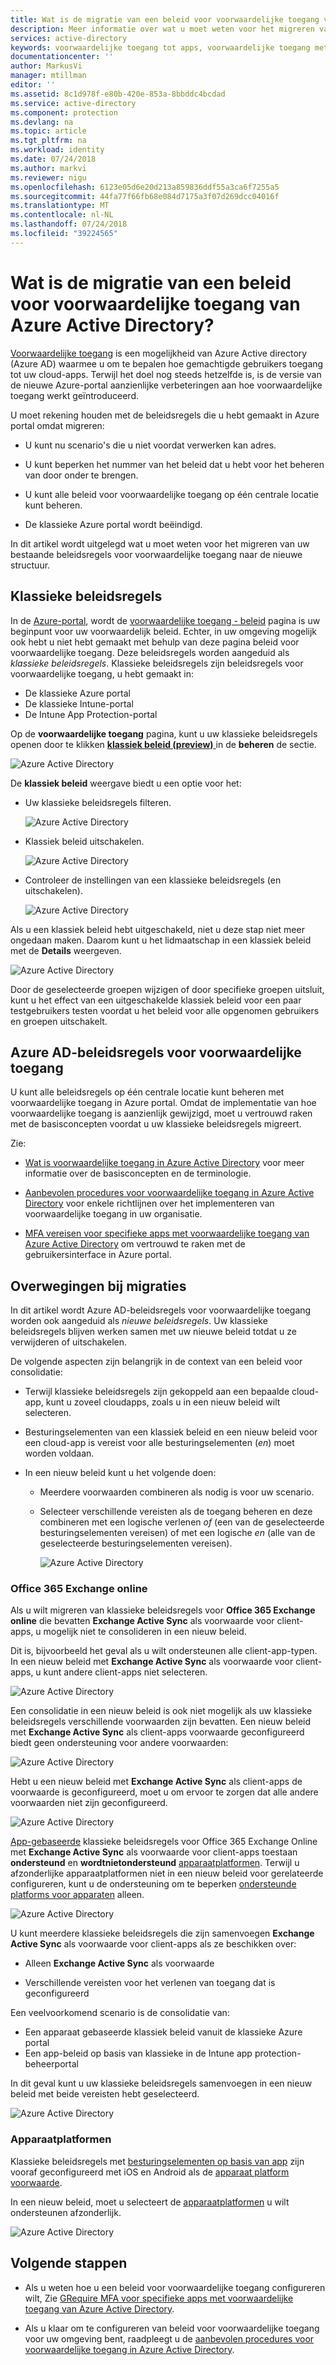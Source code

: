 ```yaml
---
title: Wat is de migratie van een beleid voor voorwaardelijke toegang van Azure Active Directory? | Microsoft Docs
description: Meer informatie over wat u moet weten voor het migreren van klassieke beleidsregels in Azure portal.
services: active-directory
keywords: voorwaardelijke toegang tot apps, voorwaardelijke toegang met Azure AD, beveiligde toegang tot bedrijfsresources, beleid voor voorwaardelijke toegang
documentationcenter: ''
author: MarkusVi
manager: mtillman
editor: ''
ms.assetid: 8c1d978f-e80b-420e-853a-8bbddc4bcdad
ms.service: active-directory
ms.component: protection
ms.devlang: na
ms.topic: article
ms.tgt_pltfrm: na
ms.workload: identity
ms.date: 07/24/2018
ms.author: markvi
ms.reviewer: nigu
ms.openlocfilehash: 6123e05d6e20d213a859836ddf55a3ca6f7255a5
ms.sourcegitcommit: 44fa77f66fb68e084d7175a3f07d269dcc04016f
ms.translationtype: MT
ms.contentlocale: nl-NL
ms.lasthandoff: 07/24/2018
ms.locfileid: "39224565"
---
```

# <a name="what-is-a-policy-migration-in-azure-active-directory-conditional-access"></a>Wat is de migratie van een beleid voor voorwaardelijke toegang van Azure Active Directory? 


[Voorwaardelijke toegang](active-directory-conditional-access-azure-portal.md) is een mogelijkheid van Azure Active directory (Azure AD) waarmee u om te bepalen hoe gemachtigde gebruikers toegang tot uw cloud-apps. Terwijl het doel nog steeds hetzelfde is, is de versie van de nieuwe Azure-portal aanzienlijke verbeteringen aan hoe voorwaardelijke toegang werkt geïntroduceerd.

U moet rekening houden met de beleidsregels die u hebt gemaakt in Azure portal omdat migreren:

- U kunt nu scenario's die u niet voordat verwerken kan adres.

- U kunt beperken het nummer van het beleid dat u hebt voor het beheren van door onder te brengen.   

- U kunt alle beleid voor voorwaardelijke toegang op één centrale locatie kunt beheren.

- De klassieke Azure portal wordt beëindigd.   

In dit artikel wordt uitgelegd wat u moet weten voor het migreren van uw bestaande beleidsregels voor voorwaardelijke toegang naar de nieuwe structuur.
 
## <a name="classic-policies"></a>Klassieke beleidsregels

In de [Azure-portal](https://portal.azure.com), wordt de [voorwaardelijke toegang - beleid](https://portal.azure.com/#blade/Microsoft_AAD_IAM/ConditionalAccessBlade/Policies) pagina is uw beginpunt voor uw voorwaardelijk beleid. Echter, in uw omgeving mogelijk ook hebt u niet hebt gemaakt met behulp van deze pagina beleid voor voorwaardelijke toegang. Deze beleidsregels worden aangeduid als *klassieke beleidsregels*. Klassieke beleidsregels zijn beleidsregels voor voorwaardelijke toegang, u hebt gemaakt in:

- De klassieke Azure portal
- De klassieke Intune-portal
- De Intune App Protection-portal


Op de **voorwaardelijke toegang** pagina, kunt u uw klassieke beleidsregels openen door te klikken [ **klassiek beleid (preview)** ](https://portal.azure.com/#blade/Microsoft_AAD_IAM/ConditionalAccessBlade/ClassicPolicies) in de **beheren** de sectie. 


![Azure Active Directory](./media/active-directory-conditional-access-migration/71.png)


De **klassiek beleid** weergave biedt u een optie voor het:

- Uw klassieke beleidsregels filteren.
 
    ![Azure Active Directory](./media/active-directory-conditional-access-migration/72.png)

- Klassiek beleid uitschakelen.

    ![Azure Active Directory](./media/active-directory-conditional-access-migration/73.png)
   
- Controleer de instellingen van een klassieke beleidsregels (en uitschakelen).

    ![Azure Active Directory](./media/active-directory-conditional-access-migration/74.png)


Als u een klassiek beleid hebt uitgeschakeld, niet u deze stap niet meer ongedaan maken. Daarom kunt u het lidmaatschap in een klassiek beleid met de **Details** weergeven. 

![Azure Active Directory](./media/active-directory-conditional-access-migration/75.png)

Door de geselecteerde groepen wijzigen of door specifieke groepen uitsluit, kunt u het effect van een uitgeschakelde klassiek beleid voor een paar testgebruikers testen voordat u het beleid voor alle opgenomen gebruikers en groepen uitschakelt. 



## <a name="azure-ad-conditional-access-policies"></a>Azure AD-beleidsregels voor voorwaardelijke toegang

U kunt alle beleidsregels op één centrale locatie kunt beheren met voorwaardelijke toegang in Azure portal. Omdat de implementatie van hoe voorwaardelijke toegang is aanzienlijk gewijzigd, moet u vertrouwd raken met de basisconcepten voordat u uw klassieke beleidsregels migreert.

Zie:

- [Wat is voorwaardelijke toegang in Azure Active Directory](active-directory-conditional-access-azure-portal.md) voor meer informatie over de basisconcepten en de terminologie.

- [Aanbevolen procedures voor voorwaardelijke toegang in Azure Active Directory](active-directory-conditional-access-best-practices.md) voor enkele richtlijnen over het implementeren van voorwaardelijke toegang in uw organisatie.

- [MFA vereisen voor specifieke apps met voorwaardelijke toegang van Azure Active Directory](active-directory-conditional-access-app-based-mfa.md) om vertrouwd te raken met de gebruikersinterface in Azure portal.


 
## <a name="migration-considerations"></a>Overwegingen bij migraties

In dit artikel wordt Azure AD-beleidsregels voor voorwaardelijke toegang worden ook aangeduid als *nieuwe beleidsregels*.
Uw klassieke beleidsregels blijven werken samen met uw nieuwe beleid totdat u ze verwijderen of uitschakelen. 

De volgende aspecten zijn belangrijk in de context van een beleid voor consolidatie:

- Terwijl klassieke beleidsregels zijn gekoppeld aan een bepaalde cloud-app, kunt u zoveel cloudapps, zoals u in een nieuw beleid wilt selecteren.

- Besturingselementen van een klassiek beleid en een nieuw beleid voor een cloud-app is vereist voor alle besturingselementen (*en*) moet worden voldaan. 


- In een nieuw beleid kunt u het volgende doen:
 
    - Meerdere voorwaarden combineren als nodig is voor uw scenario. 

    - Selecteer verschillende vereisten als de toegang beheren en deze combineren met een logische verlenen *of* (een van de geselecteerde besturingselementen vereisen) of met een logische *en* (alle van de geselecteerde besturingselementen vereisen).

        ![Azure Active Directory](./media/active-directory-conditional-access-migration/25.png)




### <a name="office-365-exchange-online"></a>Office 365 Exchange online

Als u wilt migreren van klassieke beleidsregels voor **Office 365 Exchange online** die bevatten **Exchange Active Sync** als voorwaarde voor client-apps, u mogelijk niet te consolideren in een nieuw beleid. 

Dit is, bijvoorbeeld het geval als u wilt ondersteunen alle client-app-typen. In een nieuw beleid met **Exchange Active Sync** als voorwaarde voor client-apps, u kunt andere client-apps niet selecteren.

![Azure Active Directory](./media/active-directory-conditional-access-migration/64.png)

Een consolidatie in een nieuw beleid is ook niet mogelijk als uw klassieke beleidsregels verschillende voorwaarden zijn bevatten. Een nieuw beleid met **Exchange Active Sync** als client-apps voorwaarde geconfigureerd biedt geen ondersteuning voor andere voorwaarden:   

![Azure Active Directory](./media/active-directory-conditional-access-migration/08.png)

Hebt u een nieuw beleid met **Exchange Active Sync** als client-apps de voorwaarde is geconfigureerd, moet u om ervoor te zorgen dat alle andere voorwaarden niet zijn geconfigureerd. 

![Azure Active Directory](./media/active-directory-conditional-access-migration/16.png)
 

[App-gebaseerde](active-directory-conditional-access-technical-reference.md#approved-client-app-requirement) klassieke beleidsregels voor Office 365 Exchange Online met **Exchange Active Sync** als voorwaarde voor client-apps toestaan **ondersteund** en **wordtnietondersteund** [apparaatplatformen](active-directory-conditional-access-technical-reference.md#device-platform-condition). Terwijl u afzonderlijke apparaatplatformen niet in een nieuw beleid voor gerelateerde configureren, kunt u de ondersteuning om te beperken [ondersteunde platforms voor apparaten](active-directory-conditional-access-technical-reference.md#device-platform-condition) alleen. 

![Azure Active Directory](./media/active-directory-conditional-access-migration/65.png)

U kunt meerdere klassieke beleidsregels die zijn samenvoegen **Exchange Active Sync** als voorwaarde voor client-apps als ze beschikken over:

- Alleen **Exchange Active Sync** als voorwaarde 

- Verschillende vereisten voor het verlenen van toegang dat is geconfigureerd

Een veelvoorkomend scenario is de consolidatie van:

- Een apparaat gebaseerde klassiek beleid vanuit de klassieke Azure portal 
- Een app-beleid op basis van klassieke in de Intune app protection-beheerportal 
 
In dit geval kunt u uw klassieke beleidsregels samenvoegen in een nieuw beleid met beide vereisten hebt geselecteerd.

![Azure Active Directory](./media/active-directory-conditional-access-migration/62.png)



### <a name="device-platforms"></a>Apparaatplatformen

Klassieke beleidsregels met [besturingselementen op basis van app](active-directory-conditional-access-technical-reference.md#approved-client-app-requirement) zijn vooraf geconfigureerd met iOS en Android als de [apparaat platform voorwaarde](active-directory-conditional-access-technical-reference.md#device-platform-condition). 

In een nieuw beleid, moet u selecteert de [apparaatplatformen](active-directory-conditional-access-technical-reference.md#device-platform-condition) u wilt ondersteunen afzonderlijk.

![Azure Active Directory](./media/active-directory-conditional-access-migration/41.png)



 
 


## <a name="next-steps"></a>Volgende stappen

- Als u weten hoe u een beleid voor voorwaardelijke toegang configureren wilt, Zie [GRequire MFA voor specifieke apps met voorwaardelijke toegang van Azure Active Directory](active-directory-conditional-access-app-based-mfa.md).

- Als u klaar om te configureren van beleid voor voorwaardelijke toegang voor uw omgeving bent, raadpleegt u de [aanbevolen procedures voor voorwaardelijke toegang in Azure Active Directory](active-directory-conditional-access-best-practices.md). 
